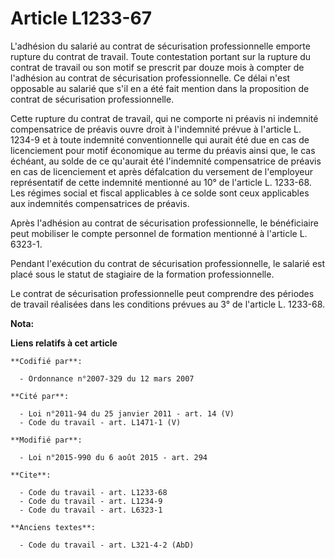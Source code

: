 # Article L1233-67

L'adhésion du salarié au contrat de sécurisation professionnelle emporte rupture du contrat de travail. Toute contestation
portant sur la rupture du contrat de travail ou son motif se prescrit par douze mois à compter de l'adhésion au contrat de
sécurisation professionnelle. Ce délai n'est opposable au salarié que s'il en a été fait mention dans la proposition de
contrat de sécurisation professionnelle. 

Cette rupture du contrat de travail, qui ne comporte ni préavis ni indemnité compensatrice de préavis ouvre droit à
l'indemnité prévue à l'article L. 1234-9 et à toute indemnité conventionnelle qui aurait été due en cas de licenciement pour
motif économique au terme du préavis ainsi que, le cas échéant, au solde de ce qu'aurait été l'indemnité compensatrice de
préavis en cas de licenciement et après défalcation du versement de l'employeur représentatif de cette indemnité mentionné au
10° de l'article L. 1233-68. Les régimes social et fiscal applicables à ce solde sont ceux applicables aux indemnités
compensatrices de préavis. 

Après l'adhésion au contrat de sécurisation professionnelle, le bénéficiaire peut mobiliser le compte personnel de formation
mentionné à l'article L. 6323-1. 

Pendant l'exécution du contrat de sécurisation professionnelle, le salarié est placé sous le statut de stagiaire de la
formation professionnelle. 

Le contrat de sécurisation professionnelle peut comprendre des périodes de travail réalisées dans les conditions prévues au
3° de l'article L. 1233-68.

**Nota:**



**Liens relatifs à cet article**

	**Codifié par**:

	  - Ordonnance n°2007-329 du 12 mars 2007

	**Cité par**:

	  - Loi n°2011-94 du 25 janvier 2011 - art. 14 (V)
	  - Code du travail - art. L1471-1 (V)

	**Modifié par**:

	  - Loi n°2015-990 du 6 août 2015 - art. 294

	**Cite**:

	  - Code du travail - art. L1233-68
	  - Code du travail - art. L1234-9
	  - Code du travail - art. L6323-1

	**Anciens textes**:

	  - Code du travail - art. L321-4-2 (AbD)
